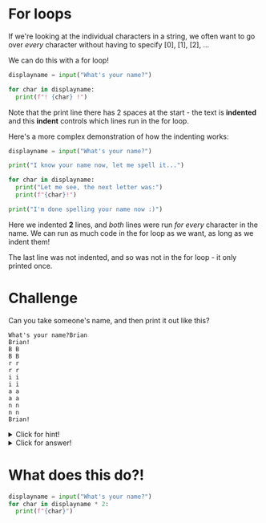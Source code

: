 # For loops

If we're looking at the individual characters in a string, we often want to go over *every* character without having to specify [0], [1], [2], ...

We can do this with a for loop!

```python
displayname = input("What's your name?")

for char in displayname:
  print(f"! {char} !")
```

Note that the print line there has 2 spaces at the start - the text is **indented** and this **indent** controls which lines run in the for loop.

Here's a more complex demonstration of how the indenting works:

```python
displayname = input("What's your name?")

print("I know your name now, let me spell it...")

for char in displayname:
  print("Let me see, the next letter was:")
  print(f"{char}!")

print("I'm done spelling your name now :)")
```

Here we indented **2** lines, and *both* lines were run *for every* character in the name. We can run as much code in the for loop as we want, as long as we indent them!

The last line was not indented, and so was not in the for loop - it only printed once.

# Challenge

Can you take someone's name, and then print it out like this?
```
What's your name?Brian
Brian!
B B 
B B
r r
r r
i i
i i
a a
a a
n n
n n
Brian!
```

<details>
  <summary>Click for hint!</summary>
  
  We want to print the name once before the for loop, and once afterwards.
  
  In the for loop itself, we want to print 2 lines for each character, so we should have 2 print statements.
</details>

<details>
  <summary>Click for answer!</summary>
  
  Try this code:
  
  ```python
  displayname = input("What's your name?")
  print(f"{displayname}!")
  for char in displayname:
    print(f"{char} {char}")
    print(f"{char} {char}")
  print(f"{displayname}!")
  ```
</details>
  
# What does this do?!

```python
displayname = input("What's your name?")
for char in displayname * 2:
  print(f"{char}")
```

  

